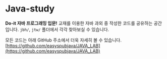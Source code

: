 # Java-study

**Do-it 자바 프로그래밍 입문!** 교재를 이용한 자바 과외 중 작성한 코드를 공유하는 공간입니다.
`jbh/`, `jtw/` 폴더에서 각각 찾아보실 수 있습니다.

모든 코드는 아래 GitHub 주소에서 더욱 자세히 볼 수 있습니다.
[https://github.com/easyspubjava/JAVA_LAB](https://github.com/easyspubjava/JAVA_LAB)
